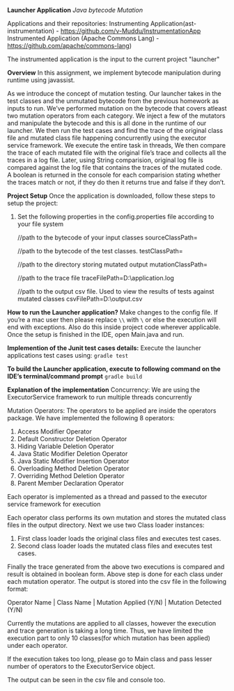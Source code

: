 **Launcher Application**
_Java bytecode Mutation_

Applications and their repositories:
Instrumenting Application(ast-instrumentation) - https://github.com/v-Muddu/InstrumentationApp
Instrumented Application (Apache Commons Lang) - https://github.com/apache/commons-lang)

The instrumented application is the input to the current project "launcher"

**Overview**
In this assignment, we implement bytecode manipulation during runtime using javassist.

As we introduce the concept of mutation testing. Our launcher takes in the test classes and the unmutated bytecode from the previous homework as inputs to run. We’ve performed mutation on the bytecode that covers atleast two mutation operators from each category.
We inject a few of the mutators and manipulate the bytecode and this is all done in the runtime of our launcher.
We then run the test cases and find the trace of the original class file and mutated class file happening concurrently using the executor service framework. We execute the entire task in threads, We then compare the trace of each mutated file with the original file’s trace and collects all the traces in a log file. Later, using String comparision, original log file is compared against the log file that contains the traces of the mutated code. A boolean is returned in the console for each comparision stating whether the traces match or not, if they do then it returns true and false if they don’t.

**Project Setup**
Once the application is downloaded, follow these steps to setup the project:

1.  Set the following properties in the config.properties file according to your file system
    
    //path to the bytecode of your input classes
    sourceClassPath= <Add the path to the source files in instrumented application>
    
    //path to the bytecode of the test classes.
    testClassPath=<Add the path to the test files in instrumented application>
    
    //path to the directory storing mutated output
    mutationClassPath=<add the path to the mutation output directory mutatedFiles. Its inside the project structure itself>
    
    //path to the trace file
    traceFilePath=D:\\application.log
    
    //path to the output csv file. Used to view the results of tests against mutated classes
    csvFilePath=D:\\output.csv

**How to run the Launcher application?**
Make changes to the config file.
If you’re a mac user then please replace `\\` with `\` or else the execution will end with exceptions. Also do this inside
project code wherever applicable.
Once the setup is finished in the IDE, open Main.java and run.

**Implemention of the Junit test cases details:**
Execute the launcher applications test cases using:
`gradle test`

**To build the Launcher application, execute to following command on the IDE’s terminal/command prompt**
`gradle build`


**Explanation of the implementation**
Concurrency:
We are using the ExecutorService framework to run multiple threads concurrently

Mutation Operators:
The operators to be applied are inside the operators package. We have implemented the following 8 operators:
1. Access Modifier Operator
2. Default Constructor Deletion Operator
3. Hiding Variable Deletion Operator
4. Java Static Modifier Deletion Operator
5. Java Static Modifier Insertion Operator
6. Overloading Method Deletion Operator
7. Overriding Method Deletion Operator
8. Parent Member Declaration Operator

Each operator is implemented as a thread and passed to the executor service framework for execution

Each operator class performs its own mutation and stores the mutated class files in the output directory.
Next we use two Class loader instances:
1. First class loader loads the original class files and executes test cases.
2. Second class loader loads the mutated class files and executes test cases.

Finally the trace generated from the above two executions is compared and result is obtained in boolean form.
Above step is done for each class under each mutation operator. The output is stored into the csv file in the following format:

Operator Name | Class Name | Mutation Applied (Y/N) | Mutation Detected (Y/N)

Currently the mutations are applied to all classes, however the execution and trace generation is taking a long time.
Thus, we have limited the execution part to only 10 classes(for which mutation has been applied) under each operator. 

If the execution takes too long, please go to Main class and pass lesser number of operators to the ExecutorService object.

The output can be seen in the csv file and console too.

